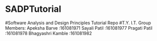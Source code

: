# SADPTutorial
#Software Analysis and Design Principles Tutorial Repo
#T.Y. I.T.
Group Members:
Apeksha Barve :161081971
Sayali Patil :161081977
Pragati Patil :161081978
Bhagyashri Kamble :161081982
